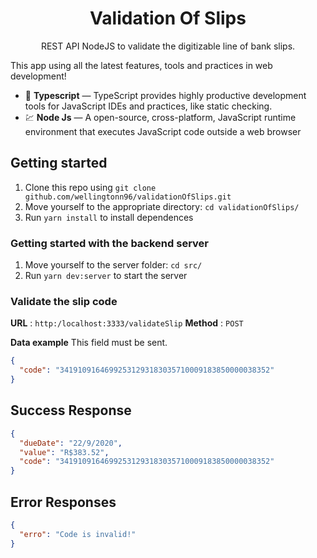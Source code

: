 <h1 align="center">
Validation Of Slips
</h1>
<p align="center">REST API NodeJS to validate the digitizable line of bank slips.</p>

This app using all the latest features, tools and practices in web development!

- :blue_book: **Typescript** — TypeScript provides highly productive development tools for JavaScript IDEs and practices, like static checking.
- 💹 **Node Js** — A open-source, cross-platform, JavaScript runtime environment that executes JavaScript code outside a web browser

## Getting started

1. Clone this repo using `git clone github.com/wellingtonn96/validationOfSlips.git`
2. Move yourself to the appropriate directory: `cd validationOfSlips/`
3. Run `yarn install` to install dependences

### Getting started with the backend server

1. Move yourself to the server folder: `cd src/`
2. Run `yarn dev:server` to start the server

### Validate the slip code

**URL** : `http:/localhost:3333/validateSlip` **Method** : `POST`

**Data example** This field must be sent.

```json
{
  "code": "34191091646992531293183035710009183850000038352"
}
```

## Success Response

```json
{
  "dueDate": "22/9/2020",
  "value": "R$383.52",
  "code": "34191091646992531293183035710009183850000038352"
}
```

## Error Responses

```json
{
  "erro": "Code is invalid!"
}
```
